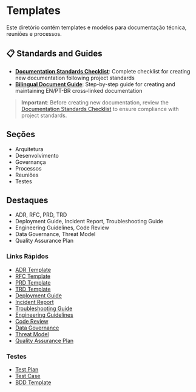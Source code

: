 # Templates

Este diretório contém templates e modelos para documentação técnica, reuniões e processos.

## 📋 Standards and Guides

- **[Documentation Standards Checklist](./documentation-standards-checklist.md)**: Complete checklist for creating new documentation following project standards
- **[Bilingual Document Guide](./bilingual-document-guide.md)**: Step-by-step guide for creating and maintaining EN/PT-BR cross-linked documentation

> **Important**: Before creating new documentation, review the [Documentation Standards Checklist](./documentation-standards-checklist.md) to ensure compliance with project standards.

## Seções

- Arquitetura
- Desenvolvimento
- Governança
- Processos
- Reuniões
- Testes

## Destaques

- ADR, RFC, PRD, TRD
- Deployment Guide, Incident Report, Troubleshooting Guide
- Engineering Guidelines, Code Review
- Data Governance, Threat Model
- Quality Assurance Plan

### Links Rápidos

- [ADR Template](./adr-template.md)
- [RFC Template](./rfc-template.md)
- [PRD Template](./prd-template.md)
- [TRD Template](./trd-template.md)
- [Deployment Guide](./deployment-guide-template.md)
- [Incident Report](./incident-report-template.md)
- [Troubleshooting Guide](./troubleshooting-guide-template.md)
- [Engineering Guidelines](./engineering-guidelines-template.md)
- [Code Review](./code-review-template.md)
- [Data Governance](./data-governance-template.md)
- [Threat Model](./threat-model-template.md)
- [Quality Assurance Plan](./quality-assurance-plan-template.md)

### Testes

- [Test Plan](./testing/test-plan-template.md)
- [Test Case](./testing/test-case-template.md)
- [BDD Template](./bdd-template.md)
